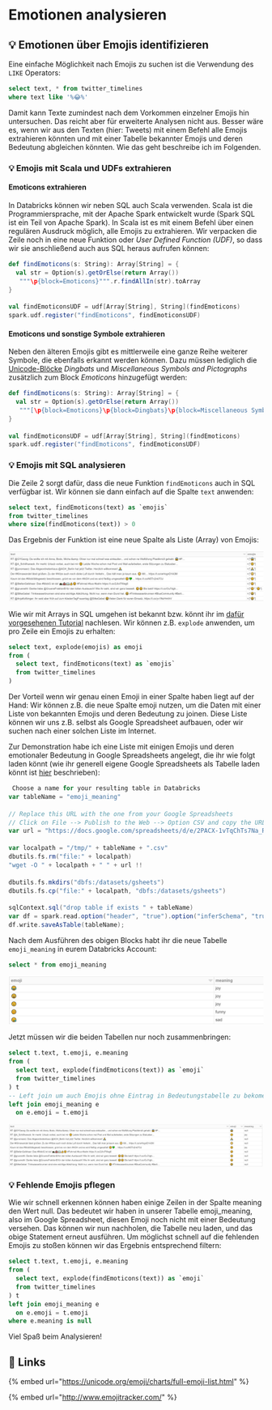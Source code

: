 # Emotionen analysieren

## 💡 Emotionen über Emojis identifizieren

Eine einfache Möglichkeit nach Emojis zu suchen ist die Verwendung des `LIKE` Operators:

```sql
select text, * from twitter_timelines
where text like '%😂%'
```

Damit kann Texte zumindest nach dem Vorkommen einzelner Emojis hin untersuchen. Das reicht aber für erweiterte Analysen nicht aus. Besser wäre es, wenn wir aus den Texten \(hier: Tweets\) mit einem Befehl alle Emojis extrahieren könnten und mit einer Tabelle bekannter Emojis und deren Bedeutung abgleichen könnten. Wie das geht beschreibe ich im Folgenden.

### 💡 Emojis mit Scala und UDFs extrahieren

#### Emoticons extrahieren

In Databricks können wir neben SQL auch Scala verwenden. Scala ist die Programmiersprache, mit der Apache Spark entwickelt wurde \(Spark SQL ist ein Teil von Apache Spark\). In Scala ist es mit einem Befehl über einen regulären Ausdruck möglich, alle Emojis zu extrahieren. Wir verpacken die Zeile noch in eine neue Funktion oder _User Defined Function \(UDF\)_, so dass wir sie anschließend auch aus SQL heraus aufrufen können:

```scala
def findEmoticons(s: String): Array[String] = {
  val str = Option(s).getOrElse(return Array())
   """\p{block=Emoticons}""".r.findAllIn(str).toArray 
}

val findEmoticonsUDF = udf[Array[String], String](findEmoticons)
spark.udf.register("findEmoticons", findEmoticonsUDF)
```

#### Emoticons und sonstige Symbole extrahieren

Neben den älteren Emojis gibt es mittlerweile eine ganze Reihe weiterer Symbole, die ebenfalls erkannt werden können. Dazu müssen lediglich die [Unicode-Blöcke](https://www.w3.org/TR/xsd-unicode-blocknames/) _Dingbats_ und _Miscellaneous Symbols and Pictographs_ zusätzlich zum Block _Emoticons_ hinzugefügt werden:

```scala
def findEmoticons(s: String): Array[String] = {
  val str = Option(s).getOrElse(return Array())
   """[\p{block=Emoticons}\p{block=Dingbats}\p{block=Miscellaneous Symbols And Pictographs}]""".r.findAllIn(str).toArray 
}

val findEmoticonsUDF = udf[Array[String], String](findEmoticons)
spark.udf.register("findEmoticons", findEmoticonsUDF)
```

### 💡 Emojis mit SQL analysieren

Die Zeile 2 sorgt dafür, dass die neue Funktion `findEmoticons` auch in SQL verfügbar ist. Wir können sie dann einfach auf die Spalte `text` anwenden:

```sql
select text, findEmoticons(text) as `emojis` 
from twitter_timelines
where size(findEmoticons(text)) > 0
```

Das Ergebnis der Funktion ist eine neue Spalte als Liste \(Array\) von Emojis:

![](../../../../.gitbook/assets/image%20%2814%29.png)

Wie wir mit Arrays in SQL umgehen ist bekannt bzw. könnt ihr im [dafür vorgesehenen Tutorial](../../sql-und-json.md#arrays-abfragen) nachlesen. Wir können z.B. `explode` anwenden, um pro Zeile ein Emojis zu erhalten:

```sql
select text, explode(emojis) as emoji
from (
  select text, findEmoticons(text) as `emojis` 
  from twitter_timelines
)
```

Der Vorteil wenn wir genau einen Emoji in einer Spalte haben liegt auf der Hand: Wir können z.B. die neue Spalte emoji nutzen, um die Daten mit einer Liste von bekannten Emojis und deren Bedeutung zu joinen. Diese Liste können wir uns z.B. selbst als Google Spreadsheet aufbauen, oder wir suchen nach einer solchen Liste im Internet. 

Zur Demonstration habe ich eine Liste mit einigen Emojis und deren emotionaler Bedeutung in Google Spreadsheets angelegt, die ihr wie folgt laden könnt \(wie ihr generell eigene Google Spreadsheets als Tabelle laden könnt ist [hier](../themen-in-texten-mittels-sql-identifizieren/1-arbeiten-mit-mappingstabellen.md#tabellen-ueber-google-sheets-pflegen-und-laden) beschrieben\):

```scala
 Choose a name for your resulting table in Databricks
var tableName = "emoji_meaning"

// Replace this URL with the one from your Google Spreadsheets
// Click on File --> Publish to the Web --> Option CSV and copy the URL
var url = "https://docs.google.com/spreadsheets/d/e/2PACX-1vTqChTs7Na_R4x3v-2z3BCpnazVhgyDtxHApJag0k4IGekU_74gqA8Vg-OzXRLUlYD4BPtH2rJ1Okpt/pub?output=csv"

var localpath = "/tmp/" + tableName + ".csv"
dbutils.fs.rm("file:" + localpath)
"wget -O " + localpath + " " + url !!

dbutils.fs.mkdirs("dbfs:/datasets/gsheets")
dbutils.fs.cp("file:" + localpath, "dbfs:/datasets/gsheets")

sqlContext.sql("drop table if exists " + tableName)
var df = spark.read.option("header", "true").option("inferSchema", "true").csv("/datasets/gsheets/" + tableName + ".csv");
df.write.saveAsTable(tableName);
```

Nach dem Ausführen des obigen Blocks habt ihr die neue Tabelle `emoji_meaning` in eurem Databricks Account:

```sql
select * from emoji_meaning
```

![](../../../../.gitbook/assets/image%20%2818%29.png)

Jetzt müssen wir die beiden Tabellen nur noch zusammenbringen:

```sql
select t.text, t.emoji, e.meaning
from (
  select text, explode(findEmoticons(text)) as `emoji` 
  from twitter_timelines
) t
-- Left join um auch Emojis ohne Eintrag in Bedeutungstabelle zu bekomen
left join emoji_meaning e
  on e.emoji = t.emoji
```

![](../../../../.gitbook/assets/image%20%2830%29.png)

### 💡 Fehlende Emojis pflegen

Wie wir schnell erkennen können haben einige Zeilen in der Spalte meaning den Wert null. Das bedeutet wir haben in unserer Tabelle emoji\_meaning, also im Google Spreadsheet, diesen Emoji noch nicht mit einer Bedeutung versehen. Das können wir nun nachholen, die Tabelle neu laden, und das obige Statement erneut ausführen. Um möglichst schnell auf die fehlenden Emojis zu stoßen können wir das Ergebnis entsprechend filtern:

```sql
select t.text, t.emoji, e.meaning
from (
  select text, explode(findEmoticons(text)) as `emoji` 
  from twitter_timelines
) t
left join emoji_meaning e
  on e.emoji = t.emoji
where e.meaning is null
```

Viel Spaß beim Analysieren!

## 🔗 Links

{% embed url="https://unicode.org/emoji/charts/full-emoji-list.html" %}

{% embed url="http://www.emojitracker.com/" %}



